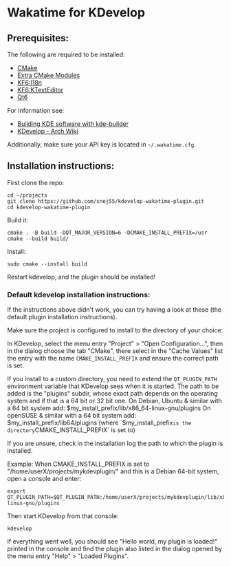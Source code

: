 # Wakatime for KDevelop

## Prerequisites:

The following are required to be installed:

* [CMake](https://cmake.org/)
* [Extra CMake Modules](https://invent.kde.org/frameworks/extra-cmake-modules)
* [KF6:I18n](https://github.com/KDE/ki18n)
* [KF6:KTextEditor](https://github.com/KDE/ktexteditor)
* [Qt6](https://doc.qt.io/qt-6/)

For information see: 
 * [Building KDE software with kde-builder](https://develop.kde.org/docs/getting-started/building/kde-builder-compile/)
 * [KDevelop - Arch Wiki](https://wiki.archlinux.org/title/KDevelop)
 
Additionally, make sure your API key is located in `~/.wakatime.cfg`.

## Installation instructions:

First clone the repo:

```
cd ~/projects
git clone https://github.com/snej55/kdevelop-wakatime-plugin.git
cd kdevelop-wakatime-plugin
```

Build it:
```
cmake . -B build -DQT_MAJOR_VERSION=6 -DCMAKE_INSTALL_PREFIX=/usr
cmake --build build/
```

Install:
```
sudo cmake --install build
```

Restart kdevelop, and the plugin should be installed!

### Default kdevelop installation instructions:

If the instructions above didn't work, you can try having a look at these (the default plugin installation instructions).

Make sure the project is configured to install to the directory of your choice:

In KDevelop, select the menu entry "Project" > "Open Configuration...",
then in the dialog choose the tab "CMake",
there select in the "Cache Values" list the entry with the name `CMAKE_INSTALL_PREFIX`
and ensure the correct path is set.

If you install to a custom directory, you need to extend the `QT_PLUGIN_PATH`
environment variable that KDevelop sees when it is started. The path to be added
is the "plugins" subdir, whose exact path depends on the operating system and
if that is a 64 bit or 32 bit one.
On Debian, Ubuntu & similar with a 64 bit system add:
    $my_install_prefix/lib/x86_64-linux-gnu/plugins
On openSUSE & similar with a 64 bit system add:
    $my_install_prefix/lib64/plugins
(where `$my_install_prefix` is the directory `CMAKE_INSTALL_PREFIX` is set to)

If you are unsure, check in the installation log the path to which the plugin is installed.


Example:
When CMAKE_INSTALL_PREFIX is set to "/home/userX/projects/mykdevplugin/" and
this is a Debian 64-bit system, open a console and enter:

    export QT_PLUGIN_PATH=$QT_PLUGIN_PATH:/home/userX/projects/mykdevplugin/lib/x86_64-linux-gnu/plugins 

Then start KDevelop from that console:

    kdevelop

If everything went well, you should see "Hello world, my plugin is loaded!" printed in the console and find the plugin also listed in the dialog opened by the menu entry "Help" > "Loaded Plugins".
